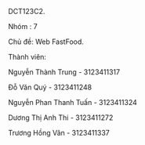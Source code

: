 DCT123C2.

Nhóm : 7

Chủ đề: Web FastFood.

Thành viên:

Nguyễn Thành Trung - 3123411317

Đỗ Văn Quý - 3123411248

Nguyễn Phan Thanh Tuấn - 3123411324

Dương Thị Anh Thi - 3123411272

Trương Hồng Vân - 3123411337
